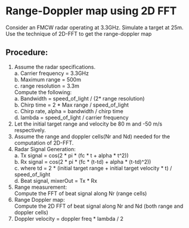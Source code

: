 # Range-Doppler map using 2D FFT 
Consider an FMCW radar operating at 3.3GHz. Simulate a target at 25m. Use the technique of 2D-FFT to get the range-doppler map

## Procedure:
1. Assume the radar specifications.  
   a. Carrier frequency = 3.3GHz  
   b. Maximum range = 500m  
   c. range resolution = 3.3m  
   Compute the following:  
   a. Bandwidth = speed_of_light / (2* range resolution)  
   b. Chirp time = 2 * Max range / speed_of_light  
   c. Chirp rate, alpha = bandwidth / chirp time  
   d. lambda = speed_of_light / carrier frequency  
2. Let the initial target range and velocity be 80 m and -50 m/s respectively.
3. Assume the range and doppler cells(Nr and Nd) needed for the computation of 2D-FFT.
4. Radar Signal Generation:  
   a. Tx signal = cos(2 * pi * (fc * t + alpha * t^2))  
   b. Rx signal = cos(2 * pi * (fc * (t-td) + alpha * (t-td)^2))  
   c. where td = 2 * (initial target range + initial target velocity * t) / speed_of_light  
   d. Beat signal, mixerOut = Tx * Rx  
5. Range measurement:  
   Compute the FFT of beat signal along Nr (range cells)
6. Range Doppler map:  
   Compute the 2D FFT of beat signal along Nr and Nd (both range and doppler cells)
7. Doppler velocity = doppler freq * lambda / 2
